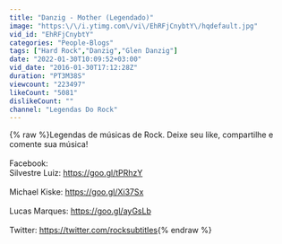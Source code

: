 ```yaml
---
title: "Danzig - Mother (Legendado)"
image: "https:\/\/i.ytimg.com\/vi\/EhRFjCnybtY\/hqdefault.jpg"
vid_id: "EhRFjCnybtY"
categories: "People-Blogs"
tags: ["Hard Rock","Danzig","Glen Danzig"]
date: "2022-01-30T10:09:52+03:00"
vid_date: "2016-01-30T17:12:28Z"
duration: "PT3M38S"
viewcount: "223497"
likeCount: "5081"
dislikeCount: ""
channel: "Legendas Do Rock"
---
```

{% raw %}Legendas de músicas de Rock. Deixe seu like, compartilhe e comente sua música! <br /><br />Facebook: <br />Silvestre Luiz: <a rel="nofollow" target="blank" href="https://goo.gl/tPRhzY">https://goo.gl/tPRhzY</a><br /><br />Michael Kiske: <a rel="nofollow" target="blank" href="https://goo.gl/Xi37Sx">https://goo.gl/Xi37Sx</a><br /><br />Lucas Marques: <a rel="nofollow" target="blank" href="https://goo.gl/ayGsLb">https://goo.gl/ayGsLb</a><br /><br />Twitter: <a rel="nofollow" target="blank" href="https://twitter.com/rocksubtitles">https://twitter.com/rocksubtitles</a>{% endraw %}
